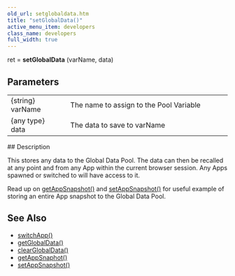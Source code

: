 ```yaml
---
old_url: setglobaldata.htm
title: "setGlobalData()"
active_menu_item: developers
class_name: developers
full_width: true
---
```



ret = **setGlobalData** (varName, data)

## Parameters

<table>
<tr>
<td width="134">
{string} varName

</td>
<td width="20">
</td>
<td width="750">
The name to assign to the Pool Variable

</td>
</tr>
<tr>
<td width="134">
{any type} data

</td>
<td width="20">
</td>
<td width="750">
The data to save to varName

</td>
</tr>
</table>
## Description

This stores any data to the Global Data Pool. The data can then be recalled at any point and from any App within the current browser session. Any Apps spawned or switched to will have access to it.

Read up on [getAppSnapshot()](/developers/documentation/scripting-apis/client-api/app-functions/getappsnapshot) and [setAppSnapshot()](/developers/documentation/scripting-apis/client-api/app-functions/setappsnapshot) for useful example of storing an entire App snapshot to the Global Data Pool.

## See Also

 - [switchApp()](/developers/documentation/scripting-apis/client-api/app-functions/switchapp)
 - [getGlobalData()](/developers/documentation/scripting-apis/client-api/global-data-pool-functions/getglobaldata)
 - [clearGlobalData()](/developers/documentation/scripting-apis/client-api/global-data-pool-functions/clearglobaldata)
 - [getAppSnaphot()](/developers/documentation/scripting-apis/client-api/app-functions/getappsnapshot)
 - [setAppSnapshot()](/developers/documentation/scripting-apis/client-api/app-functions/setappsnapshot)

